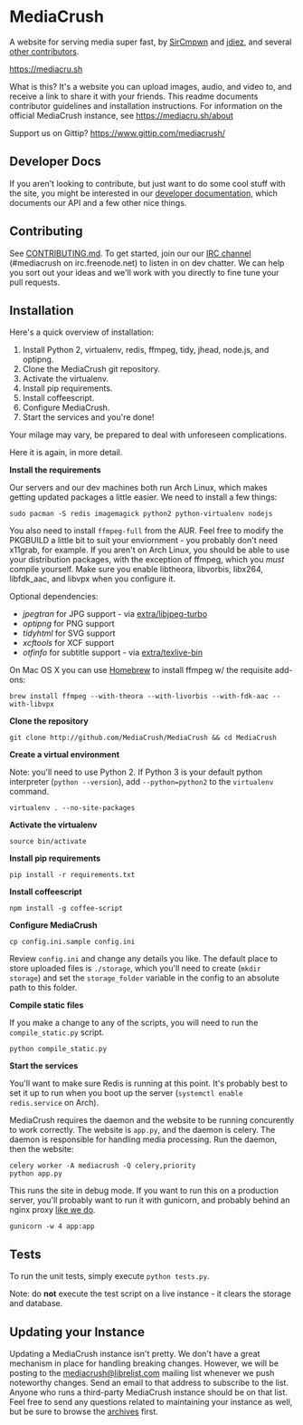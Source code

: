 # MediaCrush

A website for serving media super fast, by [SirCmpwn](https://github.com/SirCmpwn) and
[jdiez](https://github.com/jdiez17), and several
[other contributors](https://github.com/MediaCrush/MediaCrush/graphs/contributors).

https://mediacru.sh

What is this? It's a website you can upload images, audio, and video to, and receive a link to share it with your
friends. This readme documents contributor guidelines and installation instructions. For information on the official
MediaCrush instance, see https://mediacru.sh/about

Support us on Gittip? https://www.gittip.com/mediacrush/

## Developer Docs

If you aren't looking to contribute, but just want to do some cool stuff with the site, you might be interested in our
[developer documentation](https://mediacru.sh/docs), which documents our API and a few other nice things.

## Contributing

See [CONTRIBUTING.md](https://github.com/MediaCrush/MediaCrush/blob/master/CONTRIBUTING.md). To get started, join our
our [IRC channel](http://webchat.freenode.net/?channels=mediacrush&uio=d4) (#mediacrush on irc.freenode.net) to listen
in on dev chatter. We can help you sort out your ideas and we'll work with you directly to fine tune your pull requests.

## Installation

Here's a quick overview of installation:

1. Install Python 2, virtualenv, redis, ffmpeg, tidy, jhead, node.js, and optipng.
2. Clone the MediaCrush git repository.
3. Activate the virtualenv.
4. Install pip requirements.
5. Install coffeescript.
6. Configure MediaCrush.
7. Start the services and you're done!

Your milage may vary, be prepared to deal with unforeseen complications.

Here it is again, in more detail.

**Install the requirements**

Our servers and our dev machines both run Arch Linux, which makes getting updated packages a little easier. We need to
install a few things: 

    sudo pacman -S redis imagemagick python2 python-virtualenv nodejs
    
You also need to install `ffmpeg-full` from the AUR. Feel free to modify the PKGBUILD a little bit to suit your enviornment -
you probably don't need x11grab, for example. If you aren't on Arch Linux, you should be able to use your distribution
packages, with the exception of ffmpeg, which you *must* compile yourself. Make sure you enable libtheora, libvorbis,
libx264, libfdk_aac, and libvpx when you configure it.

Optional dependencies:

* *jpegtran* for JPG support - via [extra/libjpeg-turbo](https://www.archlinux.org/packages/extra/x86_64/libjpeg-turbo/)
* *optipng* for PNG support
* *tidyhtml* for SVG support
* *xcftools* for XCF support
* *otfinfo* for subtitle support - via [extra/texlive-bin](https://www.archlinux.org/packages/extra/x86_64/texlive-bin/)

On Mac OS X you can use [Homebrew](http://brew.sh/) to install ffmpeg w/ the requisite add-ons:

    brew install ffmpeg --with-theora --with-livorbis --with-fdk-aac --with-libvpx

**Clone the repository**

    git clone http://github.com/MediaCrush/MediaCrush && cd MediaCrush

**Create a virtual environment**

Note: you'll need to use Python 2. If Python 3 is your default python interpreter (`python --version`), add
`--python=python2` to the `virtualenv` command.

    virtualenv . --no-site-packages

**Activate the virtualenv**

    source bin/activate

**Install pip requirements**

    pip install -r requirements.txt

**Install coffeescript**

    npm install -g coffee-script

**Configure MediaCrush**

    cp config.ini.sample config.ini

Review `config.ini` and change any details you like. The default place to store uploaded files is `./storage`,
which you'll need to create (`mkdir storage`) and set the `storage_folder` variable in the config to an absolute path to this folder.

**Compile static files**

If you make a change to any of the scripts, you will need to run the `compile_static.py` script.

    python compile_static.py

**Start the services**

You'll want to make sure Redis is running at this point. It's probably best to set it up to run when you boot
up the server (`systemctl enable redis.service` on Arch).

MediaCrush requires the daemon and the website to be running concurently to work correctly. The website is
`app.py`, and the daemon is celery. The daemon is responsible for handling media processing. Run the
daemon, then the website:

    celery worker -A mediacrush -Q celery,priority
    python app.py

This runs the site in debug mode. If you want to run this on a production server, you'll probably want to
run it with gunicorn, and probably behind an nginx proxy
[like we do](https://github.com/MediaCrush/MediaCrush/blob/master/config/nginx.conf).

    gunicorn -w 4 app:app

## Tests

To run the unit tests, simply execute `python tests.py`.

Note: do **not** execute the test script on a live instance - it clears the storage and database.

## Updating your Instance

Updating a MediaCrush instance isn't pretty. We don't have a great mechanism in place for handling breaking changes. However, we will
be posting to the mediacrush@librelist.com mailing list whenever we push noteworthy changes. Send an email to that address to subscribe
to the list. Anyone who runs a third-party MediaCrush instance should be on that list. Feel free to send any questions related to
maintaining your instance as well, but be sure to browse the [archives](http://librelist.com/browser/mediacrush) first.
